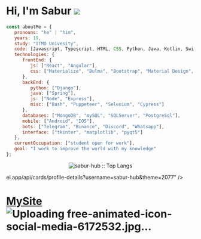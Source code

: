 # Hi, I'm Sabur <img src="https://camo.githubusercontent.com/47759b61c136ce2cc85e7485074f121356f77db9cb95e4799b92b7ab15bd61db/68747470733a2f2f696d672e69636f6e73382e636f6d2f636f6c6f722f32302f3030303030302f696e7374616772616d2d766572696669636174696f6e2d62616467652e706e67" />



```javascript
const aboutMe = {
   pronouns: "he" | "him",
   years: 19,
   study: "ITMO Univesity",
   code: [Javascript, Typescript, HTML, CSS, Python, Java, Kotlin, Swift, Shell, Assembly],
   technologies: {
      frontEnd: {
         js: ["React", "Angular"],
         css: ["Materialize", "Bulma", "Bootstrap", "Material Design", "Semantic UI"]
      },
      backEnd: {
         python: ["Django"],
         java: ["Spring"],
         js: ["Node", "Express"],
         misc: ["Bash", "Puppeteer", "Selenium", "Cypress"]
      },
      databases: ["MongoDB", "mySQL", "SQLServer", "PostgreSql"],
      mobile: ["Android", "IOS"],
      bots: ["Telegram", "Binance", "Discord", "Whatsapp"],
      interface: ["tkinter", "matplotlib", "pyqt5"]
   },
   currentOccupation: ["student open for work"],
   goal: "I work to improve the world with my knowledge"
};
```

<p align="center">
<img src="https://github-readme-stats.vercel.app/api/top-langs/?username=sabur-hub&langs_count=10&theme=tokyonight&layout=compact&title_color=fff&icon_color=79ff97&text_color=9f9f9f&bg_color=151515" alt="sabur-hub :: Top Langs" />

el.app/api/cards/profile-details?username=sabur-hub&theme=2077" /></p>

# [MySite](https://mroutic.netlify.app)  ![Uploading free-animated-icon-social-media-6172532.jpg…]()


